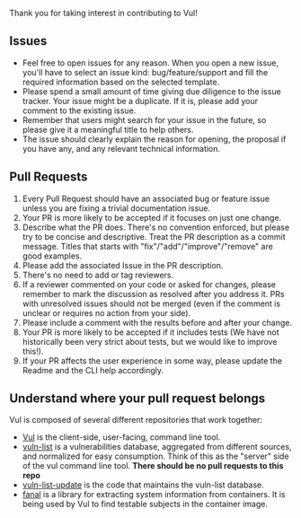 Thank you for taking interest in contributing to Vul!

## Issues
- Feel free to open issues for any reason. When you open a new issue, you'll have to select an issue kind: bug/feature/support and fill the required information based on the selected template.
- Please spend a small amount of time giving due diligence to the issue tracker. Your issue might be a duplicate. If it is, please add your comment to the existing issue.
- Remember that users might search for your issue in the future, so please give it a meaningful title to help others.
- The issue should clearly explain the reason for opening, the proposal if you have any, and any relevant technical information.

## Pull Requests

1. Every Pull Request should have an associated bug or feature issue unless you are fixing a trivial documentation issue.
1. Your PR is more likely to be accepted if it focuses on just one change.
1. Describe what the PR does. There's no convention enforced, but please try to be concise and descriptive. Treat the PR description as a commit message. Titles that starts with "fix"/"add"/"improve"/"remove" are good examples.
1. Please add the associated Issue in the PR description.
1. There's no need to add or tag reviewers.
1. If a reviewer commented on your code or asked for changes, please remember to mark the discussion as resolved after you address it. PRs with unresolved issues should not be merged (even if the comment is unclear or requires no action from your side).
1. Please include a comment with the results before and after your change.
1. Your PR is more likely to be accepted if it includes tests (We have not historically been very strict about tests, but we would like to improve this!).
1. If your PR affects the user experience in some way, please update the Readme and the CLI help accordingly.

## Understand where your pull request belongs

Vul is composed of several different repositories that work together:

- [Vul](https://github.com/khulnasoft-lab/vul) is the client-side, user-facing, command line tool.
- [vuln-list](https://github.com/khulnasoft-lab/vuln-list) is a vulnerabilities database, aggregated from different sources, and normalized for easy consumption. Think of this as the "server" side of the vul command line tool. **There should be no pull requests to this repo** 
- [vuln-list-update](https://github.com/khulnasoft-lab/vuln-list-update) is the code that maintains the vuln-list database.
- [fanal](https://github.com/aquasecurity/fanal) is a library for extracting system information from containers. It is being used by Vul to find testable subjects in the container image.
